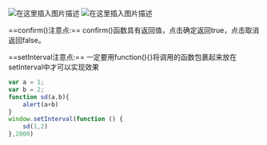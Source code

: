 ﻿![在这里插入图片描述](https://img-blog.csdnimg.cn/dcdb1d64fccd4398a91f1a00e4241fab.png?x-oss-process=image/watermark,type_d3F5LXplbmhlaQ,shadow_50,text_Q1NETiBATkpVU1RaSkM=,size_20,color_FFFFFF,t_70,g_se,x_16)
![在这里插入图片描述](https://img-blog.csdnimg.cn/5ed49cf8241e4fe88f25215cf6dd86f4.png?x-oss-process=image/watermark,type_d3F5LXplbmhlaQ,shadow_50,text_Q1NETiBATkpVU1RaSkM=,size_20,color_FFFFFF,t_70,g_se,x_16)


==confirm()注意点:==
confirm()函数具有返回值，点击确定返回true，点击取消返回false。






==setInterval注意点:==
一定要用function(){}将调用的函数包裹起来放在setInterval中才可以实现效果
```javascript
var a = 1;
var b = 2;
function sd(a,b){
    alert(a+b)
}
window.setInterval(function () {
    sd(1,2)
},2000)

```

